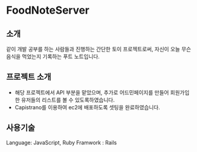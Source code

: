# FoodNoteServer

## 소개
같이 개발 공부를 하는 사람들과 진행하는 간단한 토이 프로젝트로써,
자신이 오늘 무슨 음식을 먹었는지 기록하는 푸트 노트입니다.

## 프로젝트 소개
+ 해당 프로젝트에서 API 부분을 맡았으며, 추가로 어드민페이지를 만들어 회원가입 한 유저들의 리스트를 볼 수 있도록하였습니다.
+ Capistrano를 이용하여 ec2에 배포하도록 셋팅을 완료하였습니다.

## 사용기술
Language: JavaScript, Ruby
Framwork : Rails
